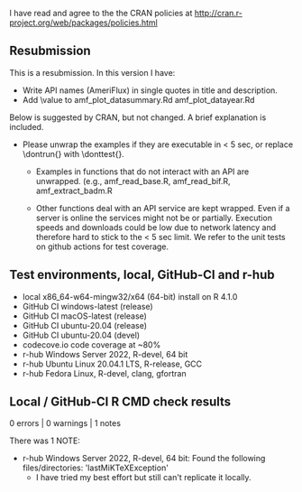I have read and agree to the the CRAN policies at
http://cran.r-project.org/web/packages/policies.html

## Resubmission
This is a resubmission. In this version I have:

* Write API names (AmeriFlux) in single quotes in title and description.
* Add \value to amf_plot_datasummary.Rd amf_plot_datayear.Rd

Below is suggested by CRAN, but not changed. A brief explanation is included.  

* Please unwrap the examples if they are executable in < 5 sec, or replace
  \dontrun{} with \donttest{}. 
  
  * Examples in functions that do not interact with an API are unwrapped.
    (e.g., amf_read_base.R, amf_read_bif.R, amf_extract_badm.R

  * Other functions deal with an API service are kept wrapped. 
    Even if a server is online the services might not be or partially. Execution 
    speeds and downloads could be low due to network latency and therefore hard
    to stick to the < 5 sec limit. We refer to the unit tests on github actions
    for test coverage.  
  
## Test environments, local, GitHub-CI and r-hub

* local x86_64-w64-mingw32/x64 (64-bit) install on R 4.1.0
* GitHub CI windows-latest (release)
* GitHub CI macOS-latest (release)
* GitHub CI ubuntu-20.04 (release)
* GitHub CI ubuntu-20.04 (devel)
* codecove.io code coverage at ~80%
* r-hub Windows Server 2022, R-devel, 64 bit
* r-hub Ubuntu Linux 20.04.1 LTS, R-release, GCC
* r-hub Fedora Linux, R-devel, clang, gfortran

## Local / GitHub-CI R CMD check results

0 errors | 0 warnings | 1 notes

There was 1 NOTE:

* r-hub Windows Server 2022, R-devel, 64 bit: 
Found the following files/directories: 'lastMiKTeXException'
  * I have tried my best effort but still can't replicate it locally. 
